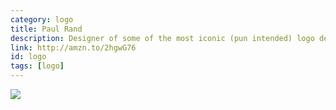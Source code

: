 ```yaml
---
category: logo
title: Paul Rand
description: Designer of some of the most iconic (pun intended) logo designs. Much of an influence and pioneer of modern logo design.
link: http://amzn.to/2hgwG76
id: logo
tags: [logo]
---
```

<a target="_blank"  href="https://www.amazon.com/gp/product/0714839949/ref=as_li_tl?ie=UTF8&camp=1789&creative=9325&creativeASIN=0714839949&linkCode=as2&tag=compassofdesi-20&linkId=1307c3769c91159066c60f2cf9808bdc"><img border="0" src="//ws-na.amazon-adsystem.com/widgets/q?_encoding=UTF8&MarketPlace=US&ASIN=0714839949&ServiceVersion=20070822&ID=AsinImage&WS=1&Format=_SL250_&tag=compassofdesi-20" ></a><img src="//ir-na.amazon-adsystem.com/e/ir?t=compassofdesi-20&l=am2&o=1&a=0714839949" width="1" height="1" border="0" alt="" style="border:none !important; margin:0px !important;" />
